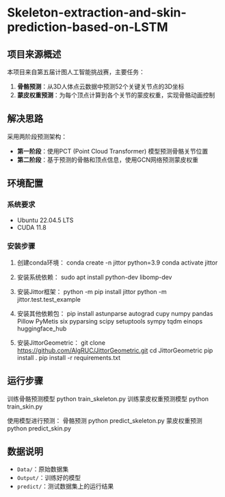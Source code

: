 # Skeleton-extraction-and-skin-prediction-based-on-LSTM

## 项目来源概述

本项目来自第五届计图人工智能挑战赛，主要任务：
1. **骨骼预测**：从3D人体点云数据中预测52个关键关节点的3D坐标
2. **蒙皮权重预测**：为每个顶点计算到各个关节的蒙皮权重，实现骨骼动画控制

## 解决思路

采用两阶段预测架构：
- **第一阶段**：使用PCT (Point Cloud Transformer) 模型预测骨骼关节位置
- **第二阶段**：基于预测的骨骼和顶点信息，使用GCN网络预测蒙皮权重

## 环境配置

### 系统要求
- Ubuntu 22.04.5 LTS
- CUDA 11.8

### 安装步骤

1. 创建conda环境：
conda create -n jittor python=3.9
conda activate jittor

2. 安装系统依赖：
sudo apt install python-dev libomp-dev

3. 安装Jittor框架：
python -m pip install jittor
python -m jittor.test.test_example

4. 安装其他依赖包：
pip install astunparse autograd cupy numpy pandas Pillow PyMetis six pyparsing scipy setuptools sympy tqdm einops huggingface_hub

5. 安装JittorGeometric：
git clone https://github.com/AlgRUC/JittorGeometric.git
cd JittorGeometric
pip install .
pip install -r requirements.txt

## 运行步骤
训练骨骼预测模型
python train_skeleton.py
训练蒙皮权重预测模型
python train_skin.py

使用模型进行预测：
骨骼预测
python predict_skeleton.py
蒙皮权重预测
python predict_skin.py

## 数据说明

- `Data/`：原始数据集
- `Output/`：训练好的模型
- `predict/`：测试数据集上的运行结果





